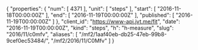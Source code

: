 {
  "properties": {
    "num": [
      4371
    ],
    "unit": [
      "steps"
    ],
    "start": [
      "2016-11-18T00:00:00Z"
    ],
    "end": [
      "2016-11-19T00:00:00Z"
    ],
    "published": [
      "2016-11-19T00:00:00Z"
    ]
  },
  "client_id": "https://www-api.jvt.me/fit",
  "date": "2016-11-19T00:00:00Z",
  "kind": "steps",
  "h": "h-measure",
  "slug": "2016/11/c0mfv",
  "aliases": [
    "/mf2/1aaf40eb-db25-47eb-99b8-9cef0ec53484/",
    "/mf2/2016/11/C0Mfv"
  ]
}
